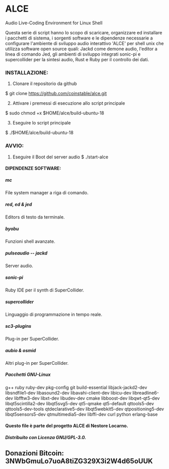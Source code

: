 # ALCE
Audio Live-Coding Environment for Linux Shell

Questa serie di script hanno lo scopo di scaricare, organizzare ed installare i pacchetti di sistema, i sorgenti software e le dipendenze necessarie a configurare l'ambiente di sviluppo audio interattivo 'ALCE' per shell unix che utilizza software open source quali: Jackd come demone audio, l'editor a linea di comando Jed, gli ambienti di sviluppo integrati sonic-pi e supercollider per la sintesi audio, Rust e Ruby per il controllo dei dati.

### INSTALLAZIONE:

1. Clonare il repositorio da github

$ git clone https://github.com/coinstable/alce.git 

2. Attivare i premessi di esecuzione allo script principale

$ sudo chmod +x $HOME/alce/build-ubuntu-18

3. Eseguire lo script principale

$ ./$HOME/alce/build-ubuntu-18

### AVVIO:

1. Eseguire il Boot del server audio
$ ./start-alce

#### DIPENDENZE SOFTWARE:

##### mc 
File system manager a riga di comando.

##### red, ed & jed
Editors di testo da terminale.

##### byobu
Funzioni shell avanzate.

##### pulseaudio -- jackd
Server audio.

##### sonic-pi
Ruby IDE per il synth di SuperCollider.

##### supercollider 
Linguaggio di programmazione in tempo reale.

##### sc3-plugins 
Plug-in per SuperCollider.

##### aubio & osmid
Altri plug-in per SuperCollider.

##### Pacchetti GNU-Linux 
g++ ruby ruby-dev pkg-config git build-essential libjack-jackd2-dev libsndfile1-dev libasound2-dev libavahi-client-dev libicu-dev libreadline6-dev libfftw3-dev libxt-dev libudev-dev cmake libboost-dev libqwt-qt5-dev libqt5scintilla2-dev libqt5svg5-dev qt5-qmake qt5-default qttools5-dev qttools5-dev-tools qtdeclarative5-dev libqt5webkit5-dev qtpositioning5-dev libqt5sensors5-dev qtmultimedia5-dev libffi-dev curl python erlang-base


#### Questo file è parte del progetto ALCE di Nestore Locarno.
##### Distribuito con Licenza GNU/GPL-3.0.
## Donazioni Bitcoin: 3NWbGmuLo7uoA8tiZG329X3i2W4d65oUUK

